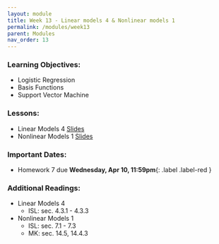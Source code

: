 ```yaml
---
layout: module
title: Week 13 - Linear models 4 & Nonlinear models 1
permalink: /modules/week13
parent: Modules
nav_order: 13
---
```


### Learning Objectives:
* Logistic Regression
* Basis Functions
* Support Vector Machine 


### Lessons:
* Linear Models 4 [Slides](https://xinchenyu.github.io/csc380-spring24/Slides/24s380_linear4.pdf)
* Nonlinear Models 1 [Slides]()

### Important Dates:
* Homework 7 due **Wednesday, Apr 10, 11:59pm**{: .label .label-red }

### Additional Readings:
* Linear Models 4
    * ISL: sec. 4.3.1 - 4.3.3
* Nonlinear Models 1
    * ISL: sec. 7.1 - 7.3
    * MK: sec. 14.5, 14.4.3


